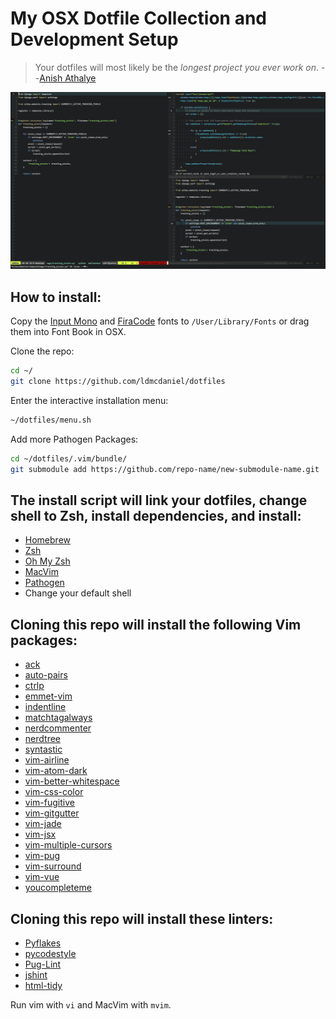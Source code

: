 # My OSX Dotfile Collection and Development Setup

>Your dotfiles will most likely be the *longest project you ever work on*. 
--[Anish Athalye](http://www.anishathalye.com/2014/08/03/managing-your-dotfiles/)

![Screenshot](https://raw.githubusercontent.com/ldmcdaniel/dotfiles/master/images/screenshot.png)

## How to install:
Copy the [Input Mono](http://input.fontbureau.com/download/) and [FiraCode](https://github.com/tonsky/FiraCode/releases/download/1.204/FiraCode_1.204.zip) fonts to `/User/Library/Fonts` or drag them into Font Book in OSX.

Clone the repo:
```bash
cd ~/
git clone https://github.com/ldmcdaniel/dotfiles
```

Enter the interactive installation menu:
```bash
~/dotfiles/menu.sh
```

Add more Pathogen Packages:
```bash
cd ~/dotfiles/.vim/bundle/
git submodule add https://github.com/repo-name/new-submodule-name.git
```


## The install script will link your dotfiles, change shell to Zsh, install dependencies, and install: 
  * [Homebrew](https://brew.sh/)
  * [Zsh](https://github.com/robbyrussell/oh-my-zsh/wiki/Installing-ZSH)
  * [Oh My Zsh](https://github.com/robbyrussell/oh-my-zsh)
  * [MacVim](https://github.com/macvim-dev/macvim)
  * [Pathogen](https://github.com/tpope/vim-pathogen)
  * Change your default shell

## Cloning this repo will install the following Vim packages:
  * [ack](https://github.com/mileszs/ack.vim)
  * [auto-pairs](https://github.com/jiangmiao/auto-pairs)
  * [ctrlp](https://github.com/kien/ctrlp.vim)
  * [emmet-vim](https://github.com/mattn/emmet-vim)
  * [indentline](https://github.com/yggdroot/indentline)
  * [matchtagalways](https://github.com/valloric/matchtagalways)
  * [nerdcommenter](https://github.com/scrooloose/nerdcommenter)
  * [nerdtree](https://github.com/scrooloose/nerdtree)
  * [syntastic](https://github.com/scrooloose/syntastic)
  * [vim-airline](https://github.com/bling/vim-airline)
  * [vim-atom-dark](https://github.com/ap/vim-css-colo://github.com/gosukiwi/vim-atom-dark)
  * [vim-better-whitespace](https://github.com/ntpeters/vim-better-whitespace)
  * [vim-css-color](https://github.com/ap/vim-css-color)
  * [vim-fugitive](https://github.com/tpope/vim-fugitive)
  * [vim-gitgutter](https://github.com/airblade/vim-gitgutter)
  * [vim-jade](https://github.com/digitaltoad/vim-jade)
  * [vim-jsx](https://github.com/mxw/vim-jsx)
  * [vim-multiple-cursors](https://github.com/terryma/vim-multiple-cursors)
  * [vim-pug](https://github.com/digitaltoad/vim-pug)
  * [vim-surround](https://github.com/tpope/vim-surround)
  * [vim-vue](https://github.com/posva/vim-vue)
  * [youcompleteme](https://github.com/valloric/youcompleteme)

## Cloning this repo will install these linters:
  * [Pyflakes](https://pypi.python.org/pypi/pyflakes)
  * [pycodestyle](https://github.com/PyCQA/pycodestyle)
  * [Pug-Lint](https://github.com/pugjs/pug-lint)
  * [jshint](http://jshint.com/install/)
  * [html-tidy](http://www.html-tidy.org/)

Run vim with `vi` and MacVim with `mvim`.
